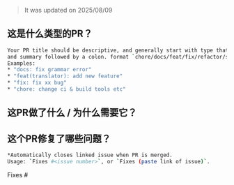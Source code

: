 <!--
Making sure that your local build is OK before committing will help you reduce debugging time 
and make it easier for maintainers to review. 
-->

> It was updated on 2025/08/09

## 这是什么类型的PR？

```bash
Your PR title should be descriptive, and generally start with type that contains a subsystem name with `()` if necessary 
and summary followed by a colon. format `chore/docs/feat/fix/refactor/style/test: summary`.
Examples:
* "docs: fix grammar error"
* "feat(translator): add new feature"
* "fix: fix xx bug"
* "chore: change ci & build tools etc"
```
## 这PR做了什么 / 为什么需要它？

## 这个PR修复了哪些问题？
```bash
*Automatically closes linked issue when PR is merged.
Usage: `Fixes #<issue number>`, or `Fixes (paste link of issue)`.
```

Fixes #<issue number>